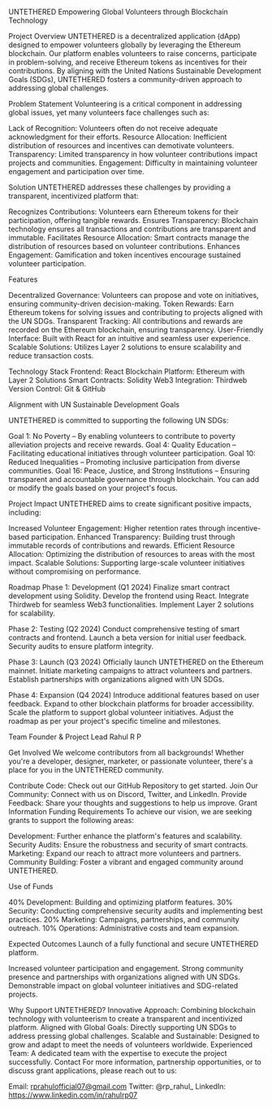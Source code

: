 UNTETHERED
Empowering Global Volunteers through Blockchain Technology

Project Overview
UNTETHERED is a decentralized application (dApp) designed to empower volunteers globally by leveraging the Ethereum blockchain. Our platform enables volunteers to raise concerns, participate in problem-solving, and receive Ethereum tokens as incentives for their contributions. By aligning with the United Nations Sustainable Development Goals (SDGs), UNTETHERED fosters a community-driven approach to addressing global challenges.

Problem Statement
Volunteering is a critical component in addressing global issues, yet many volunteers face challenges such as:

Lack of Recognition: Volunteers often do not receive adequate acknowledgment for their efforts.
Resource Allocation: Inefficient distribution of resources and incentives can demotivate volunteers.
Transparency: Limited transparency in how volunteer contributions impact projects and communities.
Engagement: Difficulty in maintaining volunteer engagement and participation over time.

Solution
UNTETHERED addresses these challenges by providing a transparent, incentivized platform that:

Recognizes Contributions: Volunteers earn Ethereum tokens for their participation, offering tangible rewards.
Ensures Transparency: Blockchain technology ensures all transactions and contributions are transparent and immutable.
Facilitates Resource Allocation: Smart contracts manage the distribution of resources based on volunteer contributions.
Enhances Engagement: Gamification and token incentives encourage sustained volunteer participation.

Features

Decentralized Governance: Volunteers can propose and vote on initiatives, ensuring community-driven decision-making.
Token Rewards: Earn Ethereum tokens for solving issues and contributing to projects aligned with the UN SDGs.
Transparent Tracking: All contributions and rewards are recorded on the Ethereum blockchain, ensuring transparency.
User-Friendly Interface: Built with React for an intuitive and seamless user experience.
Scalable Solutions: Utilizes Layer 2 solutions to ensure scalability and reduce transaction costs.

Technology Stack
Frontend: React
Blockchain Platform: Ethereum with Layer 2 Solutions
Smart Contracts: Solidity
Web3 Integration: Thirdweb
Version Control: Git & GitHub

Alignment with UN Sustainable Development Goals

UNTETHERED is committed to supporting the following UN SDGs:

Goal 1: No Poverty – By enabling volunteers to contribute to poverty alleviation projects and receive rewards.
Goal 4: Quality Education – Facilitating educational initiatives through volunteer participation.
Goal 10: Reduced Inequalities – Promoting inclusive participation from diverse communities.
Goal 16: Peace, Justice, and Strong Institutions – Ensuring transparent and accountable governance through blockchain.
You can add or modify the goals based on your project's focus.

Project Impact
UNTETHERED aims to create significant positive impacts, including:

Increased Volunteer Engagement: Higher retention rates through incentive-based participation.
Enhanced Transparency: Building trust through immutable records of contributions and rewards.
Efficient Resource Allocation: Optimizing the distribution of resources to areas with the most impact.
Scalable Solutions: Supporting large-scale volunteer initiatives without compromising on performance.

Roadmap
Phase 1: Development (Q1 2024)
Finalize smart contract development using Solidity.
Develop the frontend using React.
Integrate Thirdweb for seamless Web3 functionalities.
Implement Layer 2 solutions for scalability.

Phase 2: Testing (Q2 2024)
Conduct comprehensive testing of smart contracts and frontend.
Launch a beta version for initial user feedback.
Security audits to ensure platform integrity.

Phase 3: Launch (Q3 2024)
Officially launch UNTETHERED on the Ethereum mainnet.
Initiate marketing campaigns to attract volunteers and partners.
Establish partnerships with organizations aligned with UN SDGs.

Phase 4: Expansion (Q4 2024)
Introduce additional features based on user feedback.
Expand to other blockchain platforms for broader accessibility.
Scale the platform to support global volunteer initiatives.
Adjust the roadmap as per your project's specific timeline and milestones.

Team
Founder & Project Lead
Rahul R P


Get Involved
We welcome contributors from all backgrounds! Whether you're a developer, designer, marketer, or passionate volunteer, there's a place for you in the UNTETHERED community.

Contribute Code: Check out our GitHub Repository to get started.
Join Our Community: Connect with us on Discord, Twitter, and LinkedIn.
Provide Feedback: Share your thoughts and suggestions to help us improve.
Grant Information
Funding Requirements
To achieve our vision, we are seeking grants to support the following areas:

Development: Further enhance the platform's features and scalability.
Security Audits: Ensure the robustness and security of smart contracts.
Marketing: Expand our reach to attract more volunteers and partners.
Community Building: Foster a vibrant and engaged community around UNTETHERED.

Use of Funds

40% Development: Building and optimizing platform features.
30% Security: Conducting comprehensive security audits and implementing best practices.
20% Marketing: Campaigns, partnerships, and community outreach.
10% Operations: Administrative costs and team expansion.

Expected Outcomes
Launch of a fully functional and secure UNTETHERED platform.

Increased volunteer participation and engagement.
Strong community presence and partnerships with organizations aligned with UN SDGs.
Demonstrable impact on global volunteer initiatives and SDG-related projects.

Why Support UNTETHERED?
Innovative Approach: Combining blockchain technology with volunteerism to create a transparent and incentivized platform.
Aligned with Global Goals: Directly supporting UN SDGs to address pressing global challenges.
Scalable and Sustainable: Designed to grow and adapt to meet the needs of volunteers worldwide.
Experienced Team: A dedicated team with the expertise to execute the project successfully.
Contact
For more information, partnership opportunities, or to discuss grant applications, please reach out to us:

Email: rprahulofficial07@gmail.com
Twitter: @rp_rahul_
LinkedIn: https://www.linkedin.com/in/rahulrp07
